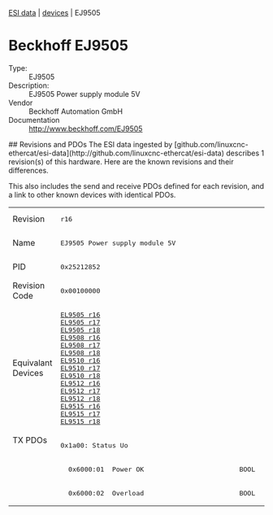 <div class="nav"><a href="/esi-data">ESI data</a> | <a href="/esi-data/devices">devices</a> | EJ9505</div>

#  Beckhoff EJ9505

<dl>
  <dt>Type:</dt><dd>EJ9505</dd>
  <dt>Description:</dt><dd>EJ9505 Power supply module 5V</dd>
  <dt>Vendor</dt><dd>Beckhoff Automation GmbH</dd>
  <dt>Documentation</dt><dd><a href="http://www.beckhoff.com/EJ9505">http://www.beckhoff.com/EJ9505</a></dd>
</dl>
## Revisions and PDOs
The ESI data ingested by [github.com/linuxcnc-ethercat/esi-data](http://github.com/linuxcnc-ethercat/esi-data) describes 1 revision(s) of this hardware.  Here are the known revisions and their differences.

This also includes the send and receive PDOs defined for each revision, and a link to other known devices with identical PDOs.

<table>
<tr >
<td class="first">Revision</td>
<td ><pre>r16</pre></td>
</tr>
<tr >
<td class="first">Name</td>
<td ><pre>EJ9505 Power supply module 5V</pre></td>
</tr>
<tr >
<td class="first">PID</td>
<td ><pre>0x25212852</pre></td>
</tr>
<tr >
<td class="first">Revision Code</td>
<td ><pre>0x00100000</pre></td>
</tr>
<tr >
<td class="first">Equivalant Devices</td>
<td ><pre><a href="EL9505">EL9505 r16</a><br/><a href="EL9505">EL9505 r17</a><br/><a href="EL9505">EL9505 r18</a><br/><a href="EL9508">EL9508 r16</a><br/><a href="EL9508">EL9508 r17</a><br/><a href="EL9508">EL9508 r18</a><br/><a href="EL9510">EL9510 r16</a><br/><a href="EL9510">EL9510 r17</a><br/><a href="EL9510">EL9510 r18</a><br/><a href="EL9512">EL9512 r16</a><br/><a href="EL9512">EL9512 r17</a><br/><a href="EL9512">EL9512 r18</a><br/><a href="EL9515">EL9515 r16</a><br/><a href="EL9515">EL9515 r17</a><br/><a href="EL9515">EL9515 r18</a></pre></td>
</tr>
<tr class="txpdo pdosection">
<td class="first" rowspan=3 valign=top>TX PDOs</td>
<td><pre>0x1a00: Status Uo</pre></td>
<td></td>
</tr>
<tr class="txpdo">
<td ><pre>  0x6000:01  Power OK                        BOOL</pre></td>
</tr>
<tr class="txpdo">
<td ><pre>  0x6000:02  Overload                        BOOL</pre></td>
</tr>
</table>
